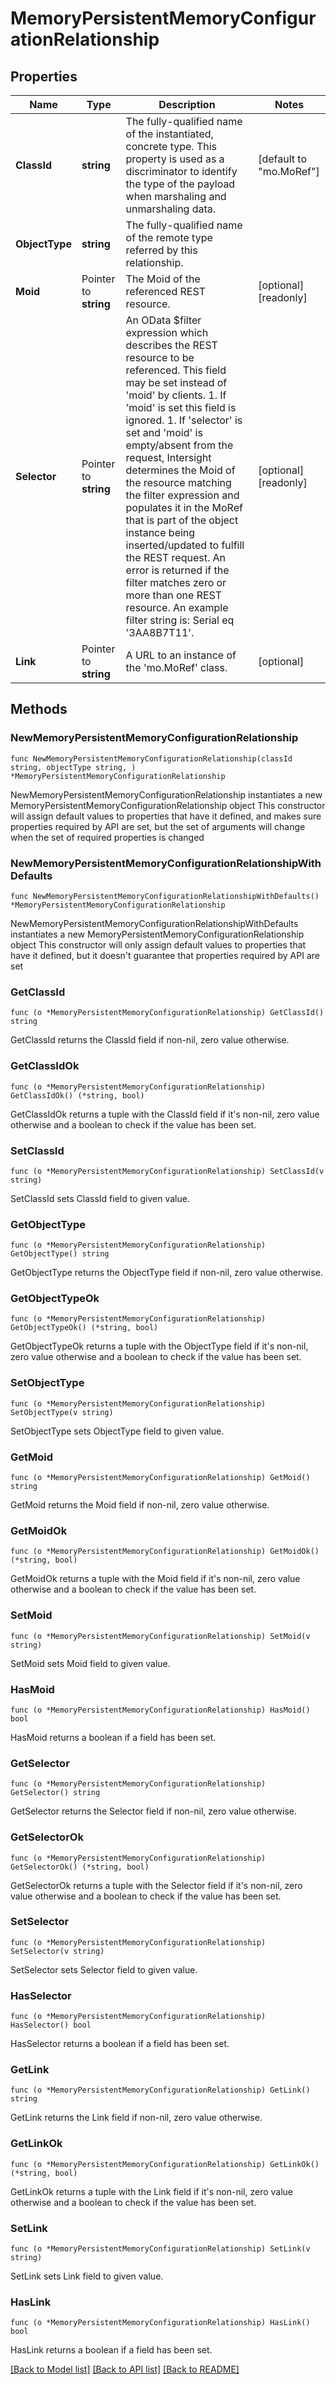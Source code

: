 # MemoryPersistentMemoryConfigurationRelationship

## Properties

Name | Type | Description | Notes
------------ | ------------- | ------------- | -------------
**ClassId** | **string** | The fully-qualified name of the instantiated, concrete type. This property is used as a discriminator to identify the type of the payload when marshaling and unmarshaling data. | [default to "mo.MoRef"]
**ObjectType** | **string** | The fully-qualified name of the remote type referred by this relationship. | 
**Moid** | Pointer to **string** | The Moid of the referenced REST resource. | [optional] [readonly] 
**Selector** | Pointer to **string** | An OData $filter expression which describes the REST resource to be referenced. This field may be set instead of &#39;moid&#39; by clients. 1. If &#39;moid&#39; is set this field is ignored. 1. If &#39;selector&#39; is set and &#39;moid&#39; is empty/absent from the request, Intersight determines the Moid of the resource matching the filter expression and populates it in the MoRef that is part of the object instance being inserted/updated to fulfill the REST request. An error is returned if the filter matches zero or more than one REST resource. An example filter string is: Serial eq &#39;3AA8B7T11&#39;. | [optional] [readonly] 
**Link** | Pointer to **string** | A URL to an instance of the &#39;mo.MoRef&#39; class. | [optional] 

## Methods

### NewMemoryPersistentMemoryConfigurationRelationship

`func NewMemoryPersistentMemoryConfigurationRelationship(classId string, objectType string, ) *MemoryPersistentMemoryConfigurationRelationship`

NewMemoryPersistentMemoryConfigurationRelationship instantiates a new MemoryPersistentMemoryConfigurationRelationship object
This constructor will assign default values to properties that have it defined,
and makes sure properties required by API are set, but the set of arguments
will change when the set of required properties is changed

### NewMemoryPersistentMemoryConfigurationRelationshipWithDefaults

`func NewMemoryPersistentMemoryConfigurationRelationshipWithDefaults() *MemoryPersistentMemoryConfigurationRelationship`

NewMemoryPersistentMemoryConfigurationRelationshipWithDefaults instantiates a new MemoryPersistentMemoryConfigurationRelationship object
This constructor will only assign default values to properties that have it defined,
but it doesn't guarantee that properties required by API are set

### GetClassId

`func (o *MemoryPersistentMemoryConfigurationRelationship) GetClassId() string`

GetClassId returns the ClassId field if non-nil, zero value otherwise.

### GetClassIdOk

`func (o *MemoryPersistentMemoryConfigurationRelationship) GetClassIdOk() (*string, bool)`

GetClassIdOk returns a tuple with the ClassId field if it's non-nil, zero value otherwise
and a boolean to check if the value has been set.

### SetClassId

`func (o *MemoryPersistentMemoryConfigurationRelationship) SetClassId(v string)`

SetClassId sets ClassId field to given value.


### GetObjectType

`func (o *MemoryPersistentMemoryConfigurationRelationship) GetObjectType() string`

GetObjectType returns the ObjectType field if non-nil, zero value otherwise.

### GetObjectTypeOk

`func (o *MemoryPersistentMemoryConfigurationRelationship) GetObjectTypeOk() (*string, bool)`

GetObjectTypeOk returns a tuple with the ObjectType field if it's non-nil, zero value otherwise
and a boolean to check if the value has been set.

### SetObjectType

`func (o *MemoryPersistentMemoryConfigurationRelationship) SetObjectType(v string)`

SetObjectType sets ObjectType field to given value.


### GetMoid

`func (o *MemoryPersistentMemoryConfigurationRelationship) GetMoid() string`

GetMoid returns the Moid field if non-nil, zero value otherwise.

### GetMoidOk

`func (o *MemoryPersistentMemoryConfigurationRelationship) GetMoidOk() (*string, bool)`

GetMoidOk returns a tuple with the Moid field if it's non-nil, zero value otherwise
and a boolean to check if the value has been set.

### SetMoid

`func (o *MemoryPersistentMemoryConfigurationRelationship) SetMoid(v string)`

SetMoid sets Moid field to given value.

### HasMoid

`func (o *MemoryPersistentMemoryConfigurationRelationship) HasMoid() bool`

HasMoid returns a boolean if a field has been set.

### GetSelector

`func (o *MemoryPersistentMemoryConfigurationRelationship) GetSelector() string`

GetSelector returns the Selector field if non-nil, zero value otherwise.

### GetSelectorOk

`func (o *MemoryPersistentMemoryConfigurationRelationship) GetSelectorOk() (*string, bool)`

GetSelectorOk returns a tuple with the Selector field if it's non-nil, zero value otherwise
and a boolean to check if the value has been set.

### SetSelector

`func (o *MemoryPersistentMemoryConfigurationRelationship) SetSelector(v string)`

SetSelector sets Selector field to given value.

### HasSelector

`func (o *MemoryPersistentMemoryConfigurationRelationship) HasSelector() bool`

HasSelector returns a boolean if a field has been set.

### GetLink

`func (o *MemoryPersistentMemoryConfigurationRelationship) GetLink() string`

GetLink returns the Link field if non-nil, zero value otherwise.

### GetLinkOk

`func (o *MemoryPersistentMemoryConfigurationRelationship) GetLinkOk() (*string, bool)`

GetLinkOk returns a tuple with the Link field if it's non-nil, zero value otherwise
and a boolean to check if the value has been set.

### SetLink

`func (o *MemoryPersistentMemoryConfigurationRelationship) SetLink(v string)`

SetLink sets Link field to given value.

### HasLink

`func (o *MemoryPersistentMemoryConfigurationRelationship) HasLink() bool`

HasLink returns a boolean if a field has been set.


[[Back to Model list]](../README.md#documentation-for-models) [[Back to API list]](../README.md#documentation-for-api-endpoints) [[Back to README]](../README.md)


